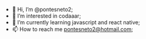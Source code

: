 - 👋 Hi, I’m @pontesneto2;
- 👀 I’m interested in codaaar;
- 🌱 I’m currently learning javascript and react native;
- 📫 How to reach me pontesneto2@hotmail.com;

<!---
pontesneto2/pontesneto2 is a ✨ special ✨ repository because its `README.md` (this file) appears on your GitHub profile.
You can click the Preview link to take a look at your changes.
--->
